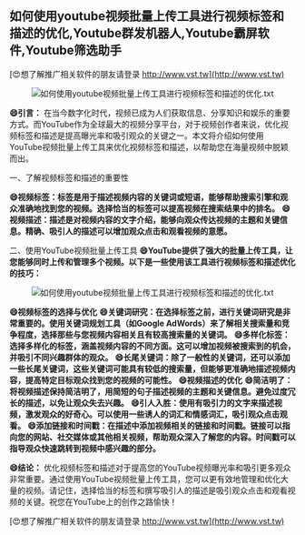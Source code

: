 ## **如何使用youtube视频批量上传工具进行视频标签和描述的优化,Youtube群发机器人,Youtube霸屏软件,Youtube筛选助手**

[😍想了解推广相关软件的朋友请登录 http://www.vst.tw](http://www.vst.tw)

 <center><img src="https://vst.tw/MP4/tuiguang/png/8.png" alt="如何使用youtube视频批量上传工具进行视频标签和描述的优化.txt"></center>

**😄引言：**
在当今数字化时代，视频已成为人们获取信息、分享知识和娱乐的重要方式。而YouTube作为全球最大的视频分享平台，对于视频创作者来说，优化视频标签和描述是提高曝光率和吸引观众的关键之一。本文将介绍如何使用YouTube视频批量上传工具来优化视频标签和描述，以帮助您在海量视频中脱颖而出。

一、了解视频标签和描述的重要性

**😄视频标签：标签是用于描述视频内容的关键词或短语，能够帮助搜索引擎和观众准确地找到您的视频。选择恰当的标签可以提高视频在搜索结果中的排名。**
**😄视频描述：描述是对视频内容的文字介绍，能够向观众传达视频的主题和关键信息。精确、吸引人的描述可以增加观众点击和观看视频的意愿。**

二、使用YouTube视频批量上传工具
**😄YouTube提供了强大的批量上传工具，让您能够同时上传和管理多个视频。以下是一些使用该工具进行视频标签和描述优化的技巧：**

 <center><img src="https://vst.tw/MP4/tuiguang/png/0.png" alt="如何使用youtube视频批量上传工具进行视频标签和描述的优化.txt"></center>

**😄视频标签的选择与优化**
**😄关键词研究：在选择标签之前，进行关键词研究是非常重要的。使用关键词规划工具（如Google AdWords）来了解相关搜索量和竞争程度，选择那些与您视频内容相关且有较高搜索量的关键词。**
**😄多样化标签：选择多样化的标签，涵盖视频内容的不同方面。这可以增加视频被搜索到的机会，并吸引不同兴趣群体的观众。**
**😄长尾关键词：除了一般性的关键词，还可以添加一些长尾关键词，这些关键词可能具有较低的搜索量，但能够更准确地描述视频内容，提高特定目标观众找到您的视频的可能性。**
**😄视频描述的优化**
**😄简洁明了：将视频描述保持简洁明了，用简短的句子描述视频的主题和关键信息。避免过度冗长的描述，以免让观众失去兴趣。**
**😄引人入胜：使用有吸引力的文字来描述视频，激发观众的好奇心。可以使用一些诱人的词汇和情感词汇，吸引观众点击观看。**
**😄添加链接和时间戳：在描述中添加视频相关的链接和时间戳。链接可以指向您的网站、社交媒体或其他相关视频，帮助观众深入了解您的内容。时间戳可以指导观众快速跳转到视频中感兴趣的部分。**

**😄结论：**
优化视频标签和描述对于提高您的YouTube视频曝光率和吸引更多观众非常重要。通过使用YouTube视频批量上传工具，您可以更有效地管理和优化大量的视频。请记住，选择恰当的标签和撰写吸引人的描述是吸引观众点击和观看视频的关键。祝您在YouTube上的创作之路愉快！

[😍想了解推广相关软件的朋友请登录 http://www.vst.tw](http://www.vst.tw)




